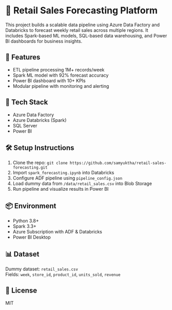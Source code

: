 # 🛒 Retail Sales Forecasting Platform

This project builds a scalable data pipeline using Azure Data Factory and Databricks to forecast weekly retail sales across multiple regions. It includes Spark-based ML models, SQL-based data warehousing, and Power BI dashboards for business insights.

## 🚀 Features
- ETL pipeline processing 1M+ records/week
- Spark ML model with 92% forecast accuracy
- Power BI dashboard with 10+ KPIs
- Modular pipeline with monitoring and alerting

## 🧰 Tech Stack
- Azure Data Factory
- Azure Databricks (Spark)
- SQL Server
- Power BI

## 🛠️ Setup Instructions
1. Clone the repo: `git clone https://github.com/samyuktha/retail-sales-forecasting.git`
2. Import `spark_forecasting.ipynb` into Databricks
3. Configure ADF pipeline using `pipeline_config.json`
4. Load dummy data from `/data/retail_sales.csv` into Blob Storage
5. Run pipeline and visualize results in Power BI

## 📦 Environment
- Python 3.8+
- Spark 3.3+
- Azure Subscription with ADF & Databricks
- Power BI Desktop

## 📊 Dataset
Dummy dataset: `retail_sales.csv`  
Fields: `week`, `store_id`, `product_id`, `units_sold`, `revenue`

## 📄 License
MIT
